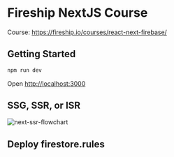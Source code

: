 # Fireship NextJS Course

Course: https://fireship.io/courses/react-next-firebase/

## Getting Started

```bash
npm run dev
```

Open [http://localhost:3000](http://localhost:3000)

## SSG, SSR, or ISR

![next-ssr-flowchart](https://user-images.githubusercontent.com/504505/144732601-3f7e78f2-ebab-4f19-b5b1-d9db7d377cd0.png)

## Deploy firestore.rules
